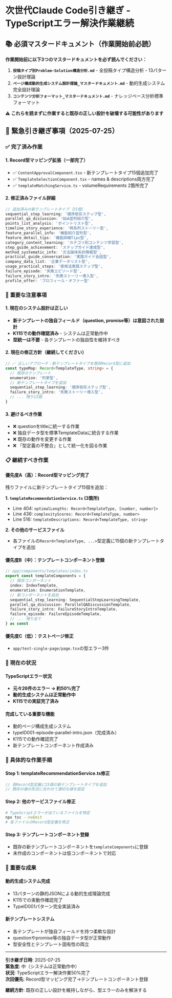 # 次世代Claude Code引き継ぎ - TypeScriptエラー解決作業継続

## 📚 **必須マスタードキュメント（作業開始前必読）**

**作業開始前に以下3つのマスタードキュメントを必ず読んでください：**

1. **`投稿タイプ別Problem-Solution構造分析.md`** - 全投稿タイプ構造分析・13パターン設計理論
2. **`ページ構成動的生成システム設計理論_マスタードキュメント.md`** - 動的生成システム完全設計理論  
3. **`コンテンツ分析フォーマット_マスタードキュメント.md`** - ナレッジベース分析標準フォーマット

⚠️ **これらを読まずに作業すると既存の正しい設計を破壊する可能性があります**

## 🚨 緊急引き継ぎ事項（2025-07-25）

### ✅ 完了済み作業

#### **1. Record型マッピング拡張（一部完了）**
- ✅ `ContentApprovalComponent.tsx` - 新テンプレートタイプ15個追加完了
- ✅ `TemplateSelectionComponent.tsx` - names & descriptions両方完了  
- ✅ `templateMatchingService.ts` - volumeRequirements 2箇所完了

#### **2. 修正済みファイル詳細**
```typescript
// 追加済みの新テンプレートタイプ（15個）
sequential_step_learning: '順序依存ステップ型',
parallel_qa_discussion: 'Q&A並列紹介型',
points_list_analysis: 'ポイントリスト型',
timeline_story_experience: '時系列ストーリー型',
feature_parallel_info: '機能紹介並列型',
feature_detail_tips: '機能詳細Tips型',
category_content_learning: 'カテゴリ別コンテンツ学習型',
step_guide_achievement: 'ステップガイド達成型',
method_systematic_info: '方法論体系的情報型',
practical_guide_conversation: '実践ガイド会話型',
company_data_list: '企業データリスト型',
usage_practical_steps: '使用法実践ステップ型',
failure_episode: '失敗エピソード型',
failure_story_intro: '失敗ストーリー導入型',
profile_offer: 'プロフィール・オファー型'
```

### 🚨 **重要な注意事項**

#### **1. 現在のシステム設計は正しい**
- **新テンプレートの独自フィールド（question, promise等）は意図された設計**
- **K115での動作確認済み** - システムは正常動作中
- **型統一は不要** - 各テンプレートの独自性を維持すべき

#### **2. 現在の修正方針（継続してください）**
```typescript
// ✅ 正しいアプローチ：新テンプレートタイプを既存Record型に追加
const typeMap: Record<TemplateType, string> = {
  // 既存のテンプレート
  enumeration: '列挙型',
  // 新テンプレートタイプを追加
  sequential_step_learning: '順序依存ステップ型',
  failure_story_intro: '失敗ストーリー導入型',
  // ... 残り13個
}
```

#### **3. 避けるべき作業**
- ❌ questionをtitleに統一する作業
- ❌ 独自データ型を標準TemplateDataに統合する作業  
- ❌ 既存の動作を変更する作業
- ❌ 「型定義の不整合」として統一化を図る作業

### 📋 継続すべき作業

#### **優先度A（高）：Record型マッピング完了**
残りファイルに新テンプレートタイプ15個を追加：

**1. `templateRecommendationService.ts` (3箇所)**
- Line 404: `optimalLengths: Record<TemplateType, [number, number]>`
- Line 436: `complexityScores: Record<TemplateType, number>`  
- Line 516: `templateDescriptions: Record<TemplateType, string>`

**2. その他のサービスファイル**
- 各ファイルの`Record<TemplateType, ...>`型定義に15個の新テンプレートタイプを追加

#### **優先度B（中）：テンプレートコンポーネント登録**
```typescript
// app/components/templates/index.ts
export const templateComponents = {
  // 既存コンポーネント
  index: IndexTemplate,
  enumeration: EnumerationTemplate,
  // 新コンポーネントを追加
  sequential_step_learning: SequentialStepLearningTemplate,
  parallel_qa_discussion: ParallelQADiscussionTemplate,
  failure_story_intro: FailureStoryIntroTemplate,
  failure_episode: FailureEpisodeTemplate,
  // ... 残り全て
} as const
```

#### **優先度C（低）：テストページ修正**
- `app/test-single-page/page.tsx`の型エラー3件

### 🎯 現在の状況

#### **TypeScriptエラー状況**
- **元々26件のエラー → 約50%完了**
- **動的生成システムは正常動作中**
- **K115での実証完了済み**

#### **完成している重要な機能**
- 動的ページ構成生成システム
- typeID001-episode-parallel-intro.json（完成済み）
- K115での動作確認完了
- 新テンプレートコンポーネント作成済み

### 🔧 具体的な作業手順

#### **Step 1: templateRecommendationService.ts修正**
```typescript
// 各Record型定義に15個の新テンプレートタイプを追加
// 既存の値の形式に合わせて適切な値を設定
```

#### **Step 2: 他のサービスファイル修正**
```bash
# TypeScriptエラーが出ているファイルを特定
npx tsc --noEmit
# 各ファイルのRecord型定義を修正
```

#### **Step 3: テンプレートコンポーネント登録**
- 既存の新テンプレートコンポーネントを`templateComponents`に登録
- 未作成のコンポーネントは仮コンポーネントで対応

### 🎊 重要な成果

#### **動的生成システム完成**
- 13パターンの静的JSONによる動的生成理論完成
- K115での実動作確認完了
- TypeID001パターン完全実装済み

#### **新テンプレートシステム**
- 各テンプレートが独自フィールドを持つ柔軟な設計
- questionやpromise等の独自データ型が正常動作
- 型安全性とテンプレート固有性の両立

---

**引き継ぎ日時**: 2025-07-25  
**緊急度**: 中（システムは正常動作中）  
**状況**: TypeScriptエラー解決作業50%完了  
**次回優先**: Record型マッピング完了→テンプレートコンポーネント登録  

**継続方針**: 既存の正しい設計を維持しながら、型エラーのみを解決する
